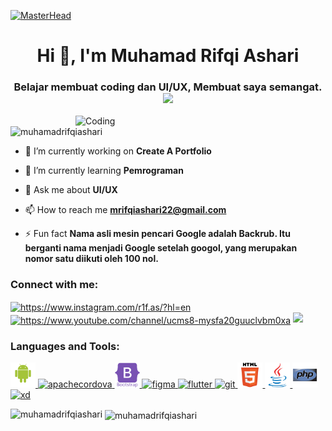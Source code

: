 [![MasterHead](https://1.bp.blogspot.com/-7A4WynwLsMw/XbBpCXG8fHI/AAAAAAAAMt4/uOa1bpLskYgrwGbllhSu2SDj_Mig8SXJQCLcBGAsYHQ/s1600/2000_600px.gif)](https://MuhamadRifqiAshari.io)
<h1 align="center">Hi 👋, I'm Muhamad Rifqi Ashari</h1>
<h3 align="center">Belajar membuat coding dan UI/UX, Membuat saya semangat. <img src="https://media.giphy.com/media/WUlplcMpOCEmTGBtBW/giphy.gif" width="35"> </p> </h3> 

<img align="right" alt="Coding" width="400" src="https://cdn.dribbble.com/users/1162077/screenshots/3848914/programmer.gif">

<p align="left"> <img src="https://komarev.com/ghpvc/?username=muhamadrifqiashari&label=Profile%20views&color=0e75b6&style=flat" alt="muhamadrifqiashari" /> </p>

- 🔭 I’m currently working on **Create A Portfolio**

- 🌱 I’m currently learning **Pemrograman**

- 💬 Ask me about **UI/UX**

- 📫 How to reach me **mrifqiashari22@gmail.com**

- ⚡ Fun fact **Nama asli mesin pencari Google adalah Backrub. Itu berganti nama menjadi Google setelah googol, yang merupakan nomor satu diikuti oleh 100 nol.**

<h3 align="left">Connect with me:</h3>
<p align="left">
<a href="https://instagram.com/https://www.instagram.com/r1f.as/?hl=en" target="blank"><img align="center" src="https://raw.githubusercontent.com/rahuldkjain/github-profile-readme-generator/master/src/images/icons/Social/instagram.svg" alt="https://www.instagram.com/r1f.as/?hl=en" height="30" width="40" /></a>
<a href="https://www.youtube.com/c/https://www.youtube.com/channel/ucms8-mysfa20guuclvbm0xa" target="blank"><img align="center" src="https://raw.githubusercontent.com/rahuldkjain/github-profile-readme-generator/master/src/images/icons/Social/youtube.svg" alt="https://www.youtube.com/channel/ucms8-mysfa20guuclvbm0xa" height="30" width="40" /></a>
<img src="https://media.giphy.com/media/VgCDAzcKvsR6OM0uWg/giphy.gif" width="50">
</p>

<h3 align="left">Languages and Tools:</h3>
<p align="left"> <a href="https://developer.android.com" target="_blank" rel="noreferrer"> <img src="https://raw.githubusercontent.com/devicons/devicon/master/icons/android/android-original-wordmark.svg" alt="android" width="40" height="40"/> </a> <a href="https://cordova.apache.org/" target="_blank" rel="noreferrer"> <img src="https://www.vectorlogo.zone/logos/apache_cordova/apache_cordova-icon.svg" alt="apachecordova" width="40" height="40"/> </a> <a href="https://getbootstrap.com" target="_blank" rel="noreferrer"> <img src="https://raw.githubusercontent.com/devicons/devicon/master/icons/bootstrap/bootstrap-plain-wordmark.svg" alt="bootstrap" width="40" height="40"/> </a> <a href="https://www.figma.com/" target="_blank" rel="noreferrer"> <img src="https://www.vectorlogo.zone/logos/figma/figma-icon.svg" alt="figma" width="40" height="40"/> </a> <a href="https://flutter.dev" target="_blank" rel="noreferrer"> <img src="https://www.vectorlogo.zone/logos/flutterio/flutterio-icon.svg" alt="flutter" width="40" height="40"/> </a> <a href="https://git-scm.com/" target="_blank" rel="noreferrer"> <img src="https://www.vectorlogo.zone/logos/git-scm/git-scm-icon.svg" alt="git" width="40" height="40"/> </a> <a href="https://www.w3.org/html/" target="_blank" rel="noreferrer"> <img src="https://raw.githubusercontent.com/devicons/devicon/master/icons/html5/html5-original-wordmark.svg" alt="html5" width="40" height="40"/> </a> <a href="https://www.java.com" target="_blank" rel="noreferrer"> <img src="https://raw.githubusercontent.com/devicons/devicon/master/icons/java/java-original.svg" alt="java" width="40" height="40"/> </a> <a href="https://www.php.net" target="_blank" rel="noreferrer"> <img src="https://raw.githubusercontent.com/devicons/devicon/master/icons/php/php-original.svg" alt="php" width="40" height="40"/> </a> <a href="https://www.adobe.com/products/xd.html" target="_blank" rel="noreferrer"> <img src="https://cdn.worldvectorlogo.com/logos/adobe-xd.svg" alt="xd" width="40" height="40"/> </a> </p>

<p><img align="left" src="https://github-readme-stats.vercel.app/api/top-langs?username=muhamadrifqiashari&show_icons=true&locale=en&layout=compact" alt="muhamadrifqiashari" /></p>

<p>&nbsp;<img align="center" src="https://github-readme-stats.vercel.app/api?username=muhamadrifqiashari&show_icons=true&locale=en" alt="muhamadrifqiashari" /></p>
